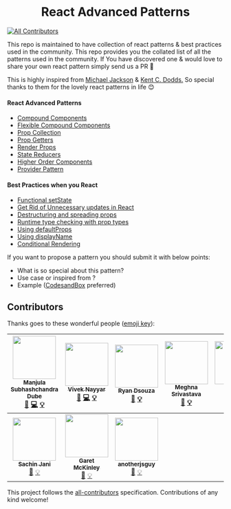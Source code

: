 # <h1 align="center">React Advanced Patterns </h1>

[![All Contributors](https://img.shields.io/badge/all_contributors-10-orange.svg?style=flat-square)](#contributors)

<p> This repo is maintained to have collection of react patterns & best practices used in the community. This repo provides you the collated list of all the patterns used in the community. If You have discovered one & would love to share your own react pattern simply send us a PR 🙌 </p>

This is highly inspired from [Michael Jackson](https://github.com/mjackson) & [Kent C. Dodds.](https://twitter.com/kentcdodds) So special thanks to them for the lovely react patterns in life 😊

#### React Advanced Patterns

- [Compound Components](https://github.com/manjula91/react-advanced-patterns/tree/master/compound-components)
- [Flexible Compound Components](https://github.com/manjula91/react-advanced-patterns/tree/master/flexible-compound-components)
- [Prop Collection](https://github.com/manjula91/react-advanced-patterns/tree/master/prop-collection)
- [Prop Getters](https://github.com/manjula91/react-advanced-patterns/tree/master/prop-getters)
- [Render Props](https://github.com/manjula91/react-advanced-patterns/tree/master/render-props)
- [State Reducers](https://github.com/manjula91/react-advanced-patterns/tree/master/state-reducers)
- [Higher Order Components](https://github.com/manjula91/react-advanced-patterns/tree/master/hoc)
- [Provider Pattern](https://github.com/manjula91/react-advanced-patterns/tree/master/provider-pattern)

#### Best Practices when you React

- [Functional setState](https://github.com/manjula91/react-advanced-patterns/tree/master/react-best-practices/#function-in-setstate)
- [Get Rid of Unnecessary updates in React](https://github.com/manjula91/react-advanced-patterns/tree/master/react-best-practices/#why-did-you-update)
- [Destructuring and spreading props](https://github.com/manjula91/react-advanced-patterns/tree/master/react-best-practices/#prop-spread)
- [Runtime type checking with prop types](https://github.com/manjula91/react-advanced-patterns/tree/master/react-best-practices/#prop-types)
- [Using defaultProps](https://github.com/manjula91/react-advanced-patterns/tree/master/react-best-practices/#default-props)
- [Using displayName](https://github.com/manjula91/react-advanced-patterns/tree/master/react-best-practices/#display-name)
- [Conditional Rendering](https://github.com/manjula91/react-advanced-patterns/tree/master/react-best-practices/#conditional-rendering)

If you want to propose a pattern you should submit it with below points:

- What is so special about this pattern?
- Use case or inspired from ?
- Example ([CodesandBox](https://codesandbox.io/) preferred)

## Contributors

Thanks goes to these wonderful people ([emoji key](https://github.com/kentcdodds/all-contributors#emoji-key)):

<!-- ALL-CONTRIBUTORS-LIST:START - Do not remove or modify this section -->
<!-- prettier-ignore -->
| [<img src="https://avatars0.githubusercontent.com/u/7845921?v=4" width="100px;"/><br /><sub><b>Manjula Subhashchandra Dube</b></sub>](https://www.linkedin.com/profile/view?id=181968473&trk=nav_responsive_tab_profile)<br />[📖](https://github.com/manjula91/react-advanced-patterns/commits?author=manjula91 "Documentation") [💻](https://github.com/manjula91/react-advanced-patterns/commits?author=manjula91 "Code") [💡](#example-manjula91 "Examples") | [<img src="https://avatars3.githubusercontent.com/u/4931048?v=4" width="100px;"/><br /><sub><b>Vivek Nayyar</b></sub>](https://www.viveknayyar.in/)<br />[📖](https://github.com/manjula91/react-advanced-patterns/commits?author=vivek12345 "Documentation") [💻](https://github.com/manjula91/react-advanced-patterns/commits?author=vivek12345 "Code") [💡](#example-vivek12345 "Examples") | [<img src="https://avatars2.githubusercontent.com/u/19697099?v=4" width="100px;"/><br /><sub><b>Ryan Dsouza</b></sub>](https://github.com/ryands17)<br />[📖](https://github.com/manjula91/react-advanced-patterns/commits?author=ryands17 "Documentation") [💡](#example-ryands17 "Examples") | [<img src="https://avatars3.githubusercontent.com/u/18181755?v=4" width="100px;"/><br /><sub><b>Meghna Srivastava</b></sub>](https://meghnasrivastava.herokuapp.com)<br />[📖](https://github.com/manjula91/react-advanced-patterns/commits?author=meghna-saxena "Documentation") [💡](#example-meghna-saxena "Examples") | [<img src="https://avatars1.githubusercontent.com/u/6296006?v=4" width="100px;"/><br /><sub><b>Edward Drapkin</b></sub>](https://github.com/EdwardDrapkin)<br />[📖](https://github.com/manjula91/react-advanced-patterns/commits?author=EdwardDrapkin "Documentation") [💡](#example-EdwardDrapkin "Examples") | [<img src="https://avatars3.githubusercontent.com/u/26486135?v=4" width="100px;"/><br /><sub><b>Felipe F. Diogo</b></sub>](https://github.com/felipediogo)<br />[📖](https://github.com/manjula91/react-advanced-patterns/commits?author=felipediogo "Documentation") [💡](#example-felipediogo "Examples") | [<img src="https://avatars2.githubusercontent.com/u/7248028?v=4" width="100px;"/><br /><sub><b>Alex Rohleder</b></sub>](https://www.alexrohleder.com)<br />[📖](https://github.com/manjula91/react-advanced-patterns/commits?author=alexrohleder "Documentation") [💡](#example-alexrohleder "Examples") |
| :---: | :---: | :---: | :---: | :---: | :---: | :---: |
| [<img src="https://avatars3.githubusercontent.com/u/23077544?v=4" width="100px;"/><br /><sub><b>Sachin Jani</b></sub>](https://twitter.com/5achinJani)<br />[📖](https://github.com/manjula91/react-advanced-patterns/commits?author=5achinJani "Documentation") [💡](#example-5achinJani "Examples") | [<img src="https://avatars0.githubusercontent.com/u/1624279?v=4" width="100px;"/><br /><sub><b>Garet McKinley</b></sub>](https://garet.io)<br />[📖](https://github.com/manjula91/react-advanced-patterns/commits?author=garetmckinley "Documentation") [💡](#example-garetmckinley "Examples") | [<img src="https://avatars1.githubusercontent.com/u/10448534?v=4" width="100px;"/><br /><sub><b>anotherjsguy</b></sub>](https://in.linkedin.com/in/kuldeepkeshwar)<br />[📖](https://github.com/manjula91/react-advanced-patterns/commits?author=kuldeepkeshwar "Documentation") [💡](#example-kuldeepkeshwar "Examples") |

<!-- ALL-CONTRIBUTORS-LIST:END -->

This project follows the [all-contributors](https://github.com/kentcdodds/all-contributors) specification. Contributions of any kind welcome!
